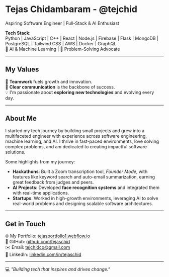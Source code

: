 # Tejas Chidambaram - @tejchid

Aspiring Software Engineer | Full-Stack & AI Enthusiast

**Tech Stack**:  
Python | JavaScript | C++ | React | Node.js | Firebase | Flask | MongoDB | PostgreSQL | Tailwind CSS | AWS | Docker | GraphQL  
🌟 AI & Machine Learning | 🚀 Problem-Solving Advocate  

---

## My Values  
👐 **Teamwork** fuels growth and innovation.  
🔑 **Clear communication** is the backbone of success.  
💡 I'm passionate about **exploring new technologies** and evolving every day.  

---

## About Me  
I started my tech journey by building small projects and grew into a multifaceted engineer with experience across software engineering, machine learning, and AI. I thrive in fast-paced environments, love solving complex problems, and am dedicated to creating impactful software solutions.

Some highlights from my journey:  
- **Hackathons**: Built a Zoom transcription tool, *Founder Mode*, with features like keyword search and auto-email summarization, earning great feedback from judges and peers.  
- **AI Projects**: Developed **face recognition systems** and integrated them with real-time applications.  
- **Startups**: Worked in high-growth environments, leveraging AI to solve real-world problems and designing scalable software architectures.  

---

## Get in Touch  
🌐 My Portfolio: [tejasportfolio1.webflow.io](https://tejasportfolio1.webflow.io/work/project-1)  
🐙 GitHub: [github.com/tejaschid](https://github.com/tejchid)  
✉️ Email: tejchidco@gmail.com  
📱 LinkedIn: [linkedin.com/in/tejaschid](https://linkedin.com/in/tejaschid)  

---  
💻 *"Building tech that inspires and drives change."*  

